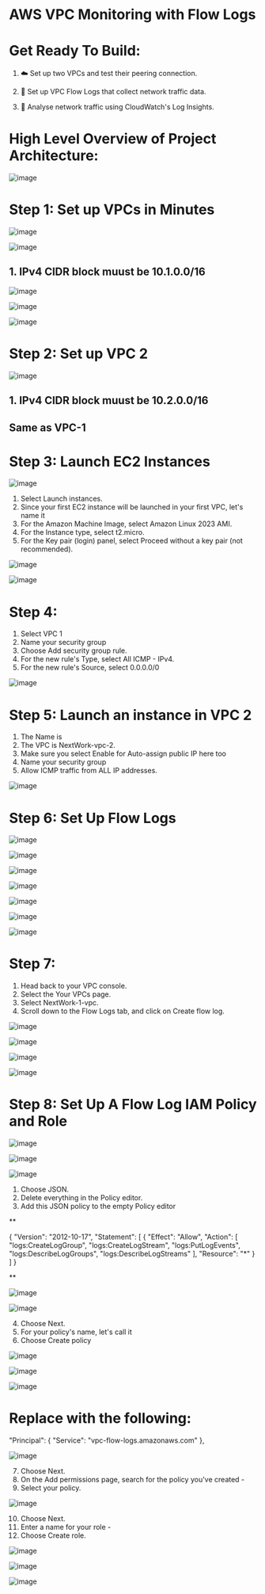 # AWS VPC Monitoring with Flow Logs


# Get Ready To Build: 

1. ☁️ Set up two VPCs and test their peering connection.
 
2. 🛶 Set up VPC Flow Logs that collect network traffic data.

3. 🧠 Analyse network traffic using CloudWatch's Log Insights.


# High Level Overview of Project Architecture:

![image](https://github.com/user-attachments/assets/7946687c-710b-4f19-ac36-b150d10c45b7)


# Step 1: Set up  VPCs in Minutes

![image](https://github.com/user-attachments/assets/276cd754-0d88-435d-a528-fe8e0973a80c)


![image](https://github.com/user-attachments/assets/877e2226-36a5-4d2c-bf94-c5afda821d29)


## 1. IPv4 CIDR block muust be 10.1.0.0/16

![image](https://github.com/user-attachments/assets/270875e5-eef2-42c1-be97-2a73d2be8541)

![image](https://github.com/user-attachments/assets/46c34c54-dd21-4738-b87b-05ebac089221)


![image](https://github.com/user-attachments/assets/45c94d6f-d8b5-4bf6-8d08-7e1f0d17eb1b)




# Step 2: Set up VPC 2



![image](https://github.com/user-attachments/assets/fb56a2e5-f09e-4949-a56f-3d71af799ad0)


## 1. IPv4 CIDR block muust be 10.2.0.0/16

## Same as VPC-1



# Step 3: Launch EC2 Instances


![image](https://github.com/user-attachments/assets/d7ed4bd1-f345-472e-8891-e661559e19d0)

1. Select Launch instances.
2. Since your first EC2 instance will be launched in your first VPC, let's name it 
3. For the Amazon Machine Image, select Amazon Linux 2023 AMI.
4. For the Instance type, select t2.micro.
5. For the Key pair (login) panel, select  Proceed without a key pair (not recommended).


![image](https://github.com/user-attachments/assets/6c132a1e-f919-4522-8b35-61059c2ec066)

![image](https://github.com/user-attachments/assets/d5209aae-5d20-412d-a16f-9516d4efda47)



# Step 4: 

1. Select VPC 1 
2. Name your security group 
3. Choose Add security group rule.
4. For the new rule's Type, select All ICMP - IPv4.
5. For the new rule's Source, select 0.0.0.0/0

![image](https://github.com/user-attachments/assets/325013ca-6e4b-4d64-b0e9-aeb4c44340d9)


# Step 5: Launch an instance in VPC 2

1. The Name is 
2. The VPC is NextWork-vpc-2.
3. Make sure you select Enable for Auto-assign public IP here too
4. Name your security group 
5. Allow ICMP traffic from ALL IP addresses.


![image](https://github.com/user-attachments/assets/18d5668d-f19d-4fc7-8fda-99f1c3f2a2b0)



# Step 6: Set Up Flow Logs


![image](https://github.com/user-attachments/assets/f7b2e009-aab9-417c-9507-41e96cfa54e8)


![image](https://github.com/user-attachments/assets/1274c276-843f-44cf-a17d-65ce137a84b6)

![image](https://github.com/user-attachments/assets/156c3119-64a7-4403-9e7b-dfa98a170377)


![image](https://github.com/user-attachments/assets/e727d462-cbfa-43cd-8f7d-5d36c515032f)


![image](https://github.com/user-attachments/assets/39fd7854-bb59-4ac4-b544-e1931d55ec8c)


![image](https://github.com/user-attachments/assets/fc9ece56-64b4-469c-ba7e-03b1be1ffd54)


![image](https://github.com/user-attachments/assets/f103e2f7-f7e8-4612-a115-0279699f005b)





# Step 7: 

1. Head back to your VPC console.
2. Select the Your VPCs page.
3. Select NextWork-1-vpc.
4. Scroll down to the Flow Logs tab, and click on Create flow log.


![image](https://github.com/user-attachments/assets/bd138996-526b-42fb-bedf-7dcec6c7b37a)


![image](https://github.com/user-attachments/assets/3cb18fa3-9e45-4034-a693-c26ac09ffd35)


![image](https://github.com/user-attachments/assets/4eaa1929-391e-42e0-ac07-1aaef0a89ace)


![image](https://github.com/user-attachments/assets/3db0d933-16e0-4695-a658-171b26dd16ac)


# Step 8: Set Up A Flow Log IAM Policy and Role

![image](https://github.com/user-attachments/assets/c10b7a57-18b1-40ce-ae14-70671fdb4423)

![image](https://github.com/user-attachments/assets/37a0c66a-3380-4016-9b88-8330515ed667)

![image](https://github.com/user-attachments/assets/1542bbd7-5319-4b08-be02-c7ed7c8e4524)


1. Choose JSON.
2. Delete everything in the Policy editor.
3. Add this JSON policy to the empty Policy editor

**

{
  "Version": "2012-10-17",
  "Statement": [
    {
      "Effect": "Allow",
      "Action": [
        "logs:CreateLogGroup",
        "logs:CreateLogStream",
        "logs:PutLogEvents",
        "logs:DescribeLogGroups",
        "logs:DescribeLogStreams"
      ],
      "Resource": "*"
    }
  ]
}

**


![image](https://github.com/user-attachments/assets/369fca33-b751-4423-a3ca-d88742df53bd)


![image](https://github.com/user-attachments/assets/ebd2b501-e49c-4b8a-a9ba-3014bc7228c5)


4. Choose Next.
5. For your policy's name, let's call it 
6. Choose Create policy


![image](https://github.com/user-attachments/assets/60be5724-38e5-489f-9450-d5a972ee9cde)

![image](https://github.com/user-attachments/assets/868c889a-f781-4f62-8328-fa0ad8fc35fd)

![image](https://github.com/user-attachments/assets/ec598657-9195-41cc-a58e-854016e39dc0)


# Replace with the following:

"Principal": {
   "Service": "vpc-flow-logs.amazonaws.com"
},


![image](https://github.com/user-attachments/assets/7dc1c81e-64b5-481f-aa1f-0ff214747436)

7. Choose Next.
8. On the Add permissions page, search for the policy you've created - 
9. Select your policy.

![image](https://github.com/user-attachments/assets/85da3ade-2cb4-47bd-9fad-c13d16468e7e)


10. Choose Next.
11. Enter a name for your role - 
12. Choose Create role.


![image](https://github.com/user-attachments/assets/5b6afbca-4bac-43d6-8de3-d9fbbcef8c7e)

![image](https://github.com/user-attachments/assets/2a06c236-12e7-49aa-af8a-bdd0437e9e75)


![image](https://github.com/user-attachments/assets/f89d4d79-5e80-44fc-b5ef-57dbd3168e31)
